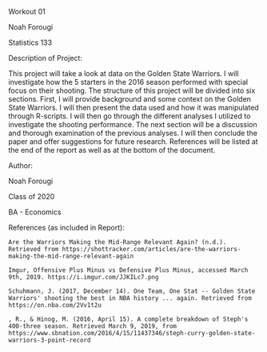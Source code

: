 Workout 01 

Noah Forougi

Statistics 133


Description of Project:


This project will take a look at data on the Golden State Warriors. I will investigate how the 5 starters in the 2016 season performed with special focus on their shooting. The structure of this project will be divided into six sections. First, I will provide background and some context on the Golden State Warriors. I will then present the data used and how it was manipulated through R-scripts. I will then go through the different analyses I utilized to investigate the shooting performance. The next section will be a discussion and thorough examination of the previous analyses. I will then conclude the paper and offer suggestions for future research. References will be listed at the end of the report as well as at the bottom of the document.
	
Author: 

Noah Forougi


Class of 2020 


BA - Economics
	

References (as included in Report):

	Are the Warriors Making the Mid-Range Relevant Again? (n.d.). Retrieved from https://shottracker.com/articles/are-the-warriors-making-the-mid-range-relevant-again

	Imgur, Offensive Plus Minus vs Defensive Plus Minus, accessed March 9th, 2019. https://i.imgur.com/JJKILc7.png

	Schuhmann, J. (2017, December 14). One Team, One Stat -- Golden State Warriors' shooting the best in NBA history ... again. Retrieved from https://on.nba.com/2Vv1t2u

	, R., & Hinog, M. (2016, April 15). A complete breakdown of Steph's 400-three season. Retrieved March 9, 2019, from https://www.sbnation.com/2016/4/15/11437346/steph-curry-golden-state-warriors-3-point-record

